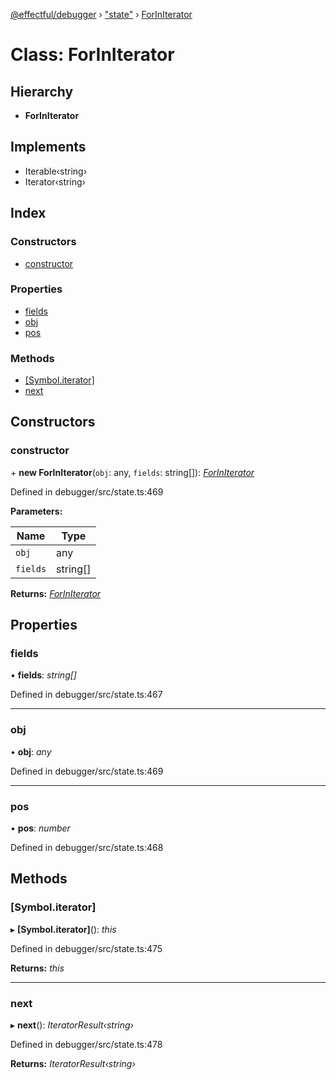 [@effectful/debugger](../README.md) › ["state"](../modules/_state_.md) › [ForInIterator](_state_.foriniterator.md)

# Class: ForInIterator

## Hierarchy

* **ForInIterator**

## Implements

* Iterable‹string›
* Iterator‹string›

## Index

### Constructors

* [constructor](_state_.foriniterator.md#constructor)

### Properties

* [fields](_state_.foriniterator.md#fields)
* [obj](_state_.foriniterator.md#obj)
* [pos](_state_.foriniterator.md#pos)

### Methods

* [[Symbol.iterator]](_state_.foriniterator.md#[symbol.iterator])
* [next](_state_.foriniterator.md#next)

## Constructors

###  constructor

\+ **new ForInIterator**(`obj`: any, `fields`: string[]): *[ForInIterator](_state_.foriniterator.md)*

Defined in debugger/src/state.ts:469

**Parameters:**

Name | Type |
------ | ------ |
`obj` | any |
`fields` | string[] |

**Returns:** *[ForInIterator](_state_.foriniterator.md)*

## Properties

###  fields

• **fields**: *string[]*

Defined in debugger/src/state.ts:467

___

###  obj

• **obj**: *any*

Defined in debugger/src/state.ts:469

___

###  pos

• **pos**: *number*

Defined in debugger/src/state.ts:468

## Methods

###  [Symbol.iterator]

▸ **[Symbol.iterator]**(): *this*

Defined in debugger/src/state.ts:475

**Returns:** *this*

___

###  next

▸ **next**(): *IteratorResult‹string›*

Defined in debugger/src/state.ts:478

**Returns:** *IteratorResult‹string›*
